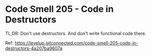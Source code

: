 # Code Smell 205 - Code in Destructors

TL;DR: Don't use destructors. And don't write functional code there.

Ref: https://levelup.gitconnected.com/code-smell-205-code-in-destructors-4a207ba9607a
